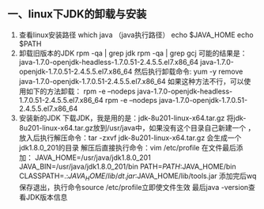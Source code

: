 ## 一、linux下JDK的卸载与安装
1. 查看linux安装路径
which java （java执行路径）
echo $JAVA_HOME
echo $PATH
2. 卸载旧版本的JDK
rpm -qa | grep jdk
rpm -qa | grep gcj
可能的结果是：
java-1.7.0-openjdk-headless-1.7.0.51-2.4.5.5.el7.x86_64
java-1.7.0-openjdk-1.7.0.51-2.4.5.5.el7.x86_64
然后执行卸载命令:
 yum -y remove java-1.7.0-openjdk-1.7.0.51-2.4.5.5.el7.x86_64
如果这种方法不行，可以使用如下的方法卸载：
rpm -e –nodeps java-1.7.0-openjdk-headless-1.7.0.51-2.4.5.5.el7.x86_64
rpm -e –nodeps java-1.7.0-openjdk-1.7.0.51-2.4.5.5.el7.x86_64
3. 安装新的JDK
下载JDK，我是用的是：jdk-8u201-linux-x64.tar.gz
将jdk-8u201-linux-x64.tar.gz放到/usr/java中，如果没有这个目录自己新建一个
，放入后执行解压命令：tar -zxvf jdk-8u201-linux-x64.tar.gz 会生成一个jdk1.8.0_201的目录
解压后直接执行命令：vim /etc/profile
在文件最后添加：
JAVA_HOME=/usr/java/jdk1.8.0_201
JAVA_BIN=/usr/java/jdk1.8.0_201/bin
PATH=$PATH:$JAVA_HOME/bin
CLASSPATH=.:$JAVA_HOME/lib/dt.jar:$JAVA_HOME/lib/tools.jar
添加完后wq保存退出，执行命令source /etc/profile立即使文件生效
最后java -version查看JDK版本信息
